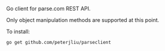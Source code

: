 Go client for parse.com REST API.

Only object manipulation methods are supported at this point.

To install:

```
go get github.com/peterjliu/parseclient
```
